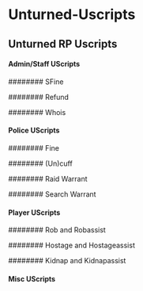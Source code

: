 # Unturned-Uscripts
## **Unturned RP Uscripts**

#### Admin/Staff UScripts

######## SFine

######## Refund

######## Whois

#### Police UScripts

######## Fine

######## (Un)cuff

######## Raid Warrant

######## Search Warrant

#### Player UScripts

######## Rob and Robassist

######## Hostage and Hostageassist

######## Kidnap and Kidnapassist

#### Misc UScripts
